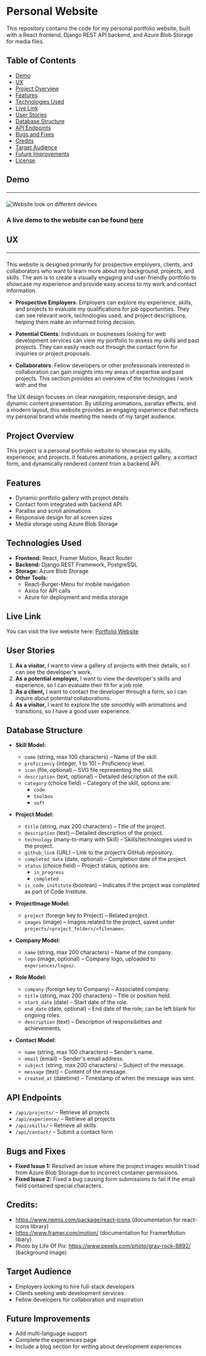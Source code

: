 # Personal Website

This repository contains the code for my personal portfolio website, built with a React frontend, Django REST API backend, and Azure Blob Storage for media files.

## Table of Contents
- [Demo](#demo)
- [UX](#ux)
- [Project Overview](#project-overview)
- [Features](#features)
- [Technologies Used](#technologies-used)
- [Live Link](#live-link)
- [User Stories](#user-stories)
- [Database Structure](#database-structure)
- [API Endpoints](#api-endpoints)
- [Bugs and Fixes](#bugs-and-fixes)
- [Credits](#credits)
- [Target Audience](#target-audience)
- [Future Improvements](#future-improvements)
- [License](#license)

## Demo <hr>

![Website look on different devices](./assets/readme_assets/responsive_design.png)

### A live demo to the website can be found [here](https://green-thumb1-5e1e889069e1.herokuapp.com/)

## UX <hr>

This website is designed primarily for prospective employers, clients, and collaborators who want to learn more about my background, projects, and skills. The aim is to create a visually engaging and user-friendly portfolio to showcase my experience and provide easy access to my work and contact information.

- **Prospective Employers**: Employers can explore my experience, skills, and projects to evaluate my qualifications for job opportunities. They can see relevant work, technologies used, and project descriptions, helping them make an informed hiring decision.

- **Potential Clients**: Individuals or businesses looking for web development services can view my portfolio to assess my skills and past projects. They can easily reach out through the contact form for inquiries or project proposals.

- **Collaborators**: Fellow developers or other professionals interested in collaboration can gain insights into my areas of expertise and past projects. This section provides an overview of the technologies I work with and the

The UX design focuses on clear navigation, responsive design, and dynamic content presentation. By utilizing animations, parallax effects, and a modern layout, this website provides an engaging experience that reflects my personal brand while meeting the needs of my target audience.

## Project Overview
This project is a personal portfolio website to showcase my skills, experience, and projects. It features animations, a project gallery, a contact form, and dynamically rendered content from a backend API.

## Features
- Dynamic portfolio gallery with project details
- Contact form integrated with backend API
- Parallax and scroll animations
- Responsive design for all screen sizes
- Media storage using Azure Blob Storage

## Technologies Used
- **Frontend:** React, Framer Motion, React Router
- **Backend:** Django REST Framework, PostgreSQL
- **Storage:** Azure Blob Storage
- **Other Tools:**
  - React-Burger-Menu for mobile navigation
  - Axios for API calls
  - Azure for deployment and media storage

## Live Link
You can visit the live website here:
[Portfolio Website](#) <!-- Add the live link once the site is deployed -->

## User Stories
1. **As a visitor,** I want to view a gallery of projects with their details, so I can see the developer's work.
2. **As a potential employer,** I want to view the developer's skills and experience, so I can evaluate their fit for a job role.
3. **As a client,** I want to contact the developer through a form, so I can inquire about potential collaborations.
4. **As a visitor,** I want to explore the site smoothly with animations and transitions, so I have a good user experience.

## Database Structure

- **Skill Model:**
  - `name` (string, max 100 characters) – Name of the skill.
  - `proficiency` (integer, 1 to 10) – Proficiency level.
  - `icon` (file, optional) – SVG file representing the skill.
  - `description` (text, optional) – Detailed description of the skill.
  - `category` (choice field) – Category of the skill, options are:
    - `code`
    - `toolbox`
    - `soft`

- **Project Model:**
  - `title` (string, max 200 characters) – Title of the project.
  - `description` (text) – Detailed description of the project.
  - `technology` (many-to-many with Skill) – Skills/technologies used in the project.
  - `github_link` (URL) – Link to the project’s GitHub repository.
  - `completed_date` (date, optional) – Completion date of the project.
  - `status` (choice field) – Project status, options are:
    - `in_progress`
    - `completed`
  - `is_code_institute` (boolean) – Indicates if the project was completed as part of Code Institute.

- **ProjectImage Model:**
  - `project` (foreign key to Project) – Related project.
  - `images` (image) – Images related to the project, saved under `projects/<project_folder>/<filename>`.

- **Company Model:**
  - `name` (string, max 200 characters) – Name of the company.
  - `logo` (image, optional) – Company logo, uploaded to `experiences/logos/`.

- **Role Model:**
  - `company` (foreign key to Company) – Associated company.
  - `title` (string, max 200 characters) – Title or position held.
  - `start_date` (date) – Start date of the role.
  - `end_date` (date, optional) – End date of the role; can be left blank for ongoing roles.
  - `description` (text) – Description of responsibilities and achievements.

- **Contact Model:**
  - `name` (string, max 100 characters) – Sender's name.
  - `email` (email) – Sender's email address.
  - `subject` (string, max 200 characters) – Subject of the message.
  - `message` (text) – Content of the message.
  - `created_at` (datetime) – Timestamp of when the message was sent.

## API Endpoints
- `/api/projects/` – Retrieve all projects
- `/api/experience/` – Retrieve all projects
- `/api/skills/` – Retrieve all skills
- `/api/contact/` – Submit a contact form

## Bugs and Fixes
- **Fixed Issue 1:** Resolved an issue where the project images wouldn't load from Azure Blob Storage due to incorrect container permissions.
- **Fixed Issue 2:** Fixed a bug causing form submissions to fail if the email field contained special characters.

## Credits:
- https://www.npmjs.com/package/react-icons  (documentation for react-icons library)
- https://www.framer.com/motion/ (documentation for FramerMotion libary)
- Photo by Life Of Pix: https://www.pexels.com/photo/gray-rock-8892/ (background image)

## Target Audience
- Employers looking to hire full-stack developers
- Clients seeking web development services
- Fellow developers for collaboration and inspiration

## Future Improvements
- Add multi-language support
- Complete the experiences page
- Include a blog section for writing about development experiences
